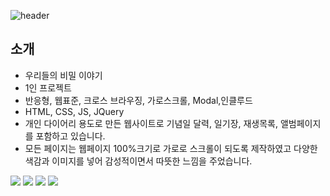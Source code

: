 ![header](https://capsule-render.vercel.app/api?type=cylinder&color=timeGradient&height=100&section=header&text=DIARY&fontSize=60&fontColor=222)

## 소개
* 우리들의 비밀 이야기
* 1인 프로젝트
* 반응형, 웹표준, 크로스 브라우징, 가로스크롤, Modal,인클루드
* HTML, CSS, JS, JQuery
* 개인 다이어리 용도로 만든 웹사이트로 기념일 달력, 일기장, 재생목록, 앨범페이지를 포함하고 있습니다.
* 모든 페이지는 웹페이지 100%크기로 가로로 스크롤이 되도록 제작하였고 다양한 색감과 이미지를 넣어 감성적이면서 따뜻한 느낌을 주었습니다.


<img src="https://img.shields.io/badge/html5-E34F26?style=for-the-badge&logo=html5&logoColor=white"> <img src="https://img.shields.io/badge/css-1572B6?style=for-the-badge&logo=css3&logoColor=white"> <img src="https://img.shields.io/badge/javascript-F7DF1E?style=for-the-badge&logo=javascript&logoColor=black"> <img src="https://img.shields.io/badge/jquery-0769AD?style=for-the-badge&logo=jquery&logoColor=white">
